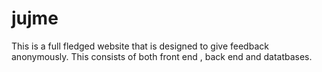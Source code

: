 # jujme
This is a full fledged website that is designed to give feedback anonymously. This consists of both front end , back end and datatbases. 
